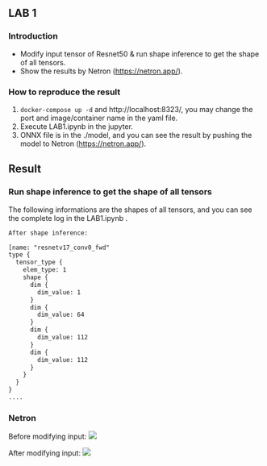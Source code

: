 ## LAB 1
### Introduction
* Modify input tensor of Resnet50 & run shape inference to get the shape of all tensors.  
* Show the results by Netron (https://netron.app/).
### How to reproduce the result
1. ```docker-compose up -d``` and http://localhost:8323/, you may change the port and image/container name in the yaml file.
2. Execute LAB1.ipynb in the jupyter.
3. ONNX file is in the ./model, and you can see the result by pushing the model to Netron (https://netron.app/).

## Result
### Run shape inference to get the shape of all tensors
The following informations are the shapes of all tensors, and you can see the complete log in the LAB1.ipynb .
```txt
After shape inference: 

[name: "resnetv17_conv0_fwd"
type {
  tensor_type {
    elem_type: 1
    shape {
      dim {
        dim_value: 1
      }
      dim {
        dim_value: 64
      }
      dim {
        dim_value: 112
      }
      dim {
        dim_value: 112
      }
    }
  }
}
....
```
### Netron
Before modifying input:
<img src="https://i.imgur.com/ZZRP7Ib.png">

After modifying input:
<img src="https://i.imgur.com/tdf6mSS.png">